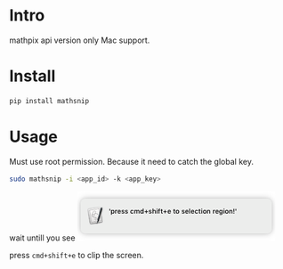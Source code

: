 # Intro
mathpix api version
only Mac support. 


# Install
``` bash
pip install mathsnip
```


# Usage
Must use root permission. Because it need to catch the global key.
``` bash
sudo mathsnip -i <app_id> -k <app_key>
```
wait untill you see 
![Image](assets/2020-03-21-22-19-17.png)

press `cmd+shift+e` to clip the screen. 

